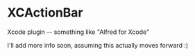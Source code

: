 # XCActionBar
Xcode plugin -- something like "Alfred for Xcode"

I'll add more info soon, assuming this actually moves forward :)
